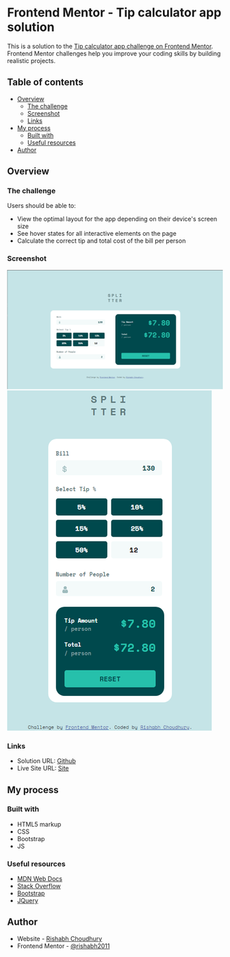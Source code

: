 # Frontend Mentor - Tip calculator app solution

This is a solution to the [Tip calculator app challenge on Frontend Mentor](https://www.frontendmentor.io/challenges/tip-calculator-app-ugJNGbJUX). Frontend Mentor challenges help you improve your coding skills by building realistic projects.

## Table of contents

- [Overview](#overview)
  - [The challenge](#the-challenge)
  - [Screenshot](#screenshot)
  - [Links](#links)
- [My process](#my-process)
  - [Built with](#built-with)
  - [Useful resources](#useful-resources)
- [Author](#author)

## Overview

### The challenge

Users should be able to:

- View the optimal layout for the app depending on their device's screen size
- See hover states for all interactive elements on the page
- Calculate the correct tip and total cost of the bill per person

### Screenshot

![](./Desktop.png)
![](./Mobile.png)

### Links

- Solution URL: [Github](https://github.com/rishabh2011/Tip-Calculator-)
- Live Site URL: [Site](https://rishabh2011.github.io/Tip-Calculator-/)

## My process

### Built with

- HTML5 markup
- CSS 
- Bootstrap
- JS

### Useful resources

- [MDN Web Docs](https://developer.mozilla.org/en-US/)
- [Stack Overflow](https://stackoverflow.com/)
- [Bootstrap](https://getbootstrap.com/) 
- [JQuery](https://jquery.com/)

## Author

- Website - [Rishabh Choudhury](https://github.com/rishabh2011)
- Frontend Mentor - [@rishabh2011](https://www.frontendmentor.io/profile/rishabh2011)
